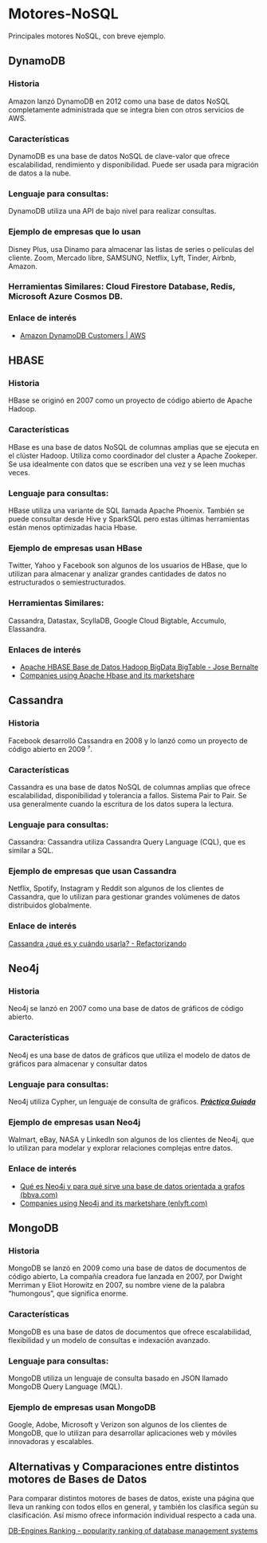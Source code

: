 # Motores-NoSQL
 Principales motores NoSQL, con breve ejemplo.

## DynamoDB
### Historia
Amazon lanzó DynamoDB en 2012 como una base de datos NoSQL completamente administrada que se integra bien con otros servicios de AWS.
### Características
DynamoDB es una base de datos NoSQL de clave-valor que ofrece escalabilidad, rendimiento y disponibilidad. Puede ser usada para migración de datos a la nube.

### Lenguaje para consultas:
DynamoDB utiliza una API de bajo nivel para realizar consultas.

### Ejemplo de empresas que lo usan
Disney Plus, usa Dinamo para almacenar las listas de series o películas del cliente. Zoom, Mercado libre, SAMSUNG, Netflix, Lyft, Tinder, Airbnb, Amazon.

### Herramientas Similares: Cloud Firestore Database, Redis, Microsoft Azure Cosmos DB.

### Enlace de interés
- [Amazon DynamoDB Customers | AWS](https://aws.amazon.com/es/dynamodb/customers/?pg=dynamodb&sec=cs#Zoom)

## HBASE
### Historia
HBase se originó en 2007 como un proyecto de código abierto de Apache Hadoop.
### Características
HBase es una base de datos NoSQL de columnas amplias que se ejecuta en el clúster Hadoop. Utiliza como coordinador del cluster a Apache Zookeper. Se usa idealmente con datos que se escriben una vez y se leen muchas veces.
### Lenguaje para consultas:
HBase utiliza una variante de SQL llamada Apache Phoenix. También se puede consultar desde Hive y SparkSQL pero estas últimas herramientas están menos optimizadas hacia Hbase.
### Ejemplo de empresas usan HBase

Twitter, Yahoo y Facebook son algunos de los usuarios de HBase, que lo utilizan para almacenar y analizar grandes cantidades de datos no estructurados o semiestructurados.

### Herramientas Similares: 
Cassandra, Datastax, ScyllaDB, Google Cloud Bigtable, Accumulo, Elassandra.

### Enlaces de interés

- [Apache HBASE Base de Datos Hadoop BigData BigTable - Jose Bernalte](https://www.josebernalte.com/tool/hbase/)
- [Companies using Apache Hbase and its marketshare](https://enlyft.com/tech/products/apache-hbase)

## Cassandra
### Historia
Facebook desarrolló Cassandra en 2008 y lo lanzó como un proyecto de código abierto en 2009 ⁷.
### Características
Cassandra es una base de datos NoSQL de columnas amplias que ofrece escalabilidad, disponibilidad y tolerancia a fallos. Sistema Pair to Pair. Se usa generalmente cuando la escritura de los datos supera la lectura.
### Lenguaje para consultas:
Cassandra: Cassandra utiliza Cassandra Query Language (CQL), que es similar a SQL.
### Ejemplo de empresas que usan Cassandra
Netflix, Spotify, Instagram y Reddit son algunos de los clientes de Cassandra, que lo utilizan para gestionar grandes volúmenes de datos distribuidos globalmente.
### Enlace de interés
[Cassandra ¿qué es y cuándo usarla? - Refactorizando](https://refactorizando.com/cassandra-que-es-cuando-usarla/)

## Neo4j
### Historia
Neo4j se lanzó en 2007 como una base de datos de gráficos de código abierto. 
### Características
Neo4j es una base de datos de gráficos que utiliza el modelo de datos de gráficos para almacenar y consultar datos
### Lenguaje para consultas: 
Neo4j utiliza Cypher, un lenguaje de consulta de gráficos.
[***Práctica Guiada***](https://github.com/Ivan-Cepeda/Neo4J-Carga-Modelado-Consulta)

### Ejemplo de empresas usan Neo4j
Walmart, eBay, NASA y LinkedIn son algunos de los clientes de Neo4j, que lo utilizan para modelar y explorar relaciones complejas entre datos.
### Enlace de interés
- [Qué es Neo4j y para qué sirve una base de datos orientada a grafos (bbva.com)](https://www.bbva.com/es/que-es-neo4j-y-para-que-sirve-una-base-de-datos-orientada-a-grafos/)
- [Companies using Neo4j and its marketshare (enlyft.com)](https://enlyft.com/tech/products/neo4j)

## MongoDB

### Historia
MongoDB se lanzó en 2009 como una base de datos de documentos de código abierto, La compañía creadora fue lanzada en 2007, por Dwight Merriman y Eliot Horowitz en 2007, su nombre viene de la palabra “humongous”, que significa enorme.
### Características
MongoDB es una base de datos de documentos que ofrece escalabilidad, flexibilidad y un modelo de consultas e indexación avanzado.
### Lenguaje para consultas:
MongoDB utiliza un lenguaje de consulta basado en JSON llamado MongoDB Query Language (MQL).
### Ejemplo de empresas usan MongoDB

Google, Adobe, Microsoft y Verizon son algunos de los clientes de MongoDB, que lo utilizan para desarrollar aplicaciones web y móviles innovadoras y escalables.

## Alternativas y Comparaciones entre distintos motores de Bases de Datos
Para comparar distintos motores de bases de datos, existe una página que lleva un ranking con todos ellos en general, y también los clasifica según su clasificación. Así mismo ofrece información individual respecto a cada una.

[DB-Engines Ranking - popularity ranking of database management systems]()


